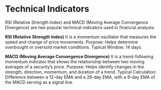 # Technical Indicators

RSI (Relative Strength Index) and MACD (Moving Average Convergence Divergence) are two popular technical indicators used in financial analysis:

**RSI (Relative Strength Index)** 
It is a momentum oscillator that measures the speed and change of price movements.
Purpose: Helps determine overbought or oversold market conditions.
Typical Window: 14 days.

**MACD (Moving Average Convergence Divergence)**
It is a trend-following momentum indicator that shows the relationship between two moving averages of a security’s price.
Purpose: Helps identify changes in the strength, direction, momentum, and duration of a trend.
Typical Calculation: Difference between a 12-day EMA and a 26-day EMA, with a 9-day EMA of the MACD serving as a signal line.
